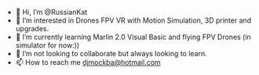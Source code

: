 - 👋 Hi, I’m @RussianKat
- 👀 I’m interested in Drones FPV VR with Motion Simulation, 3D printer and upgrades.
- 🌱 I’m currently learning Marlin 2.0 Visual Basic and flying FPV Drones (in simulator for now:))
- 💞️ I’m not looking to collaborate but always looking to learn.
- 📫 How to reach me djmockba@hotmail.com

<!---
RussianKat/RussianKat is a ✨ special ✨ repository because its `README.md` (this file) appears on your GitHub profile.
You can click the Preview link to take a look at your changes.
--->
